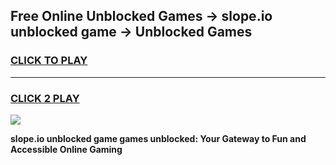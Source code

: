 
## Free Online Unblocked Games → slope.io unblocked game → Unblocked Games
<h3>
<a href="https://premium.freeplayer.one?title=slope.io_unblocked_game&ref=21F">CLICK TO PLAY</a></h3>
<hr>

<h3>
<a href="https://premium.freeplayer.one?title=slope.io_unblocked_game&ref=21F">CLICK 2 PLAY</a>
  
</h3>

<a href="https://premium.freeplayer.one?title=slope.io_unblocked_game&ref=21F/"><img src="https://clearcache.store/games.png"></a>


**slope.io unblocked game games unblocked: Your Gateway to Fun and Accessible Online Gaming**
